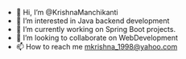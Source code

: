 - 👋 Hi, I’m @KrishnaManchikanti
- 👀 I’m interested in Java backend development
- 🌱 I’m currently working on Spring Boot projects.
- 💞️ I’m looking to collaborate on WebDevelopment 
- 📫 How to reach me mkrishna_1998@yahoo.com

<!---
KrishnaManchikanti/KrishnaManchikanti is a ✨ special ✨ repository because its `README.md` (this file) appears on your GitHub profile.
You can click the Preview link to take a look at your changes.
--->
